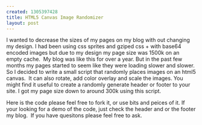 ```yaml
--- 
created: 1305397428
title: HTML5 Canvas Image Randomizer
layout: post
---
```

<p>I wanted to decrease the sizes of my pages on my blog with out changing my design. I had been using css sprites and gziped css + with base64 encoded images but due to my design my page size was 1500k on an empty cache.&nbsp; My blog was like this for over a year. But in the past few months my pages started to seem like they were loading slower and slower. So I decided to write a small script that randomly places images on an html5 canvas.&nbsp; It can also rotate, add color overlay and scale the images. You might find it useful to create a randomly generate header or footer to your site. I got my page size down to around 300k using this script.</p>
<p>Here is the code please feel free to fork it, or use bits and peices of it. If your looking for a demo of the code, just check the header and or the footer my blog.&nbsp; If you have quesitons please feel free to ask.</p>
<p><script src="https://gist.github.com/972496.js"> </script></p>
